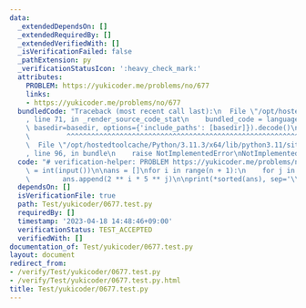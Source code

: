 ```yaml
---
data:
  _extendedDependsOn: []
  _extendedRequiredBy: []
  _extendedVerifiedWith: []
  _isVerificationFailed: false
  _pathExtension: py
  _verificationStatusIcon: ':heavy_check_mark:'
  attributes:
    PROBLEM: https://yukicoder.me/problems/no/677
    links:
    - https://yukicoder.me/problems/no/677
  bundledCode: "Traceback (most recent call last):\n  File \"/opt/hostedtoolcache/Python/3.11.3/x64/lib/python3.11/site-packages/onlinejudge_verify/documentation/build.py\"\
    , line 71, in _render_source_code_stat\n    bundled_code = language.bundle(stat.path,\
    \ basedir=basedir, options={'include_paths': [basedir]}).decode()\n          \
    \         ^^^^^^^^^^^^^^^^^^^^^^^^^^^^^^^^^^^^^^^^^^^^^^^^^^^^^^^^^^^^^^^^^^^^^^^^^^^^^^^^^\n\
    \  File \"/opt/hostedtoolcache/Python/3.11.3/x64/lib/python3.11/site-packages/onlinejudge_verify/languages/python.py\"\
    , line 96, in bundle\n    raise NotImplementedError\nNotImplementedError\n"
  code: "# verification-helper: PROBLEM https://yukicoder.me/problems/no/677\n\nn\
    \ = int(input())\n\nans = []\nfor i in range(n + 1):\n    for j in range(n + 1):\n\
    \        ans.append(2 ** i * 5 ** j)\n\nprint(*sorted(ans), sep='\\n')"
  dependsOn: []
  isVerificationFile: true
  path: Test/yukicoder/0677.test.py
  requiredBy: []
  timestamp: '2023-04-18 14:48:46+09:00'
  verificationStatus: TEST_ACCEPTED
  verifiedWith: []
documentation_of: Test/yukicoder/0677.test.py
layout: document
redirect_from:
- /verify/Test/yukicoder/0677.test.py
- /verify/Test/yukicoder/0677.test.py.html
title: Test/yukicoder/0677.test.py
---
```

